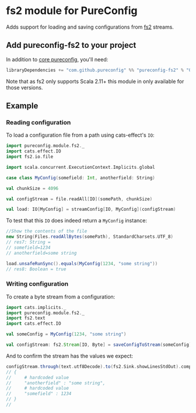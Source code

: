 # fs2 module for PureConfig

Adds support for loading and saving configurations from [fs2](https://github.com/functional-streams-for-scala/fs2) streams.

## Add pureconfig-fs2 to your project

In addition to [core pureconfig](https://github.com/pureconfig/pureconfig), you'll need:

```scala
libraryDependencies += "com.github.pureconfig" %% "pureconfig-fs2" % "0.9.1"
```

Note that as fs2 only supports Scala 2.11+ this module in only available for those versions.

## Example
### Reading configuration

To load a configuration file from a path using cats-effect's `IO`:




```scala
import pureconfig.module.fs2._
import cats.effect.IO
import fs2.io.file

import scala.concurrent.ExecutionContext.Implicits.global

case class MyConfig(somefield: Int, anotherfield: String)

val chunkSize = 4096

val configStream = file.readAll[IO](somePath, chunkSize)

val load: IO[MyConfig] = streamConfig[IO, MyConfig](configStream)
```

To test that this `IO` does indeed return a `MyConfig` instance:
```scala
//Show the contents of the file
new String(Files.readAllBytes(somePath), StandardCharsets.UTF_8)
// res7: String =
// somefield=1234
// anotherfield=some string

load.unsafeRunSync().equals(MyConfig(1234, "some string"))
// res8: Boolean = true
```

### Writing configuration

To create a byte stream from a configuration:

```scala
import cats.implicits._
import pureconfig.module.fs2._
import fs2.text
import cats.effect.IO

val someConfig = MyConfig(1234, "some string")

val configStream: fs2.Stream[IO, Byte] = saveConfigToStream(someConfig)
```

And to confirm the stream has the values we expect:

```scala
configStream.through(text.utf8Decode).to(fs2.Sink.showLinesStdOut).compile.drain.unsafeRunSync
// {
//     # hardcoded value
//     "anotherfield" : "some string",
//     # hardcoded value
//     "somefield" : 1234
// }
// 
```
